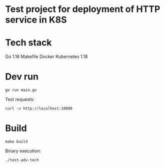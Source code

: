 # Test project for deployment of HTTP service in K8S


# Tech stack

Go 1.16
Makefile
Docker
Kubernetes 1.18


# Dev run

```
go run main.go
```

Test requests:
```
curl -v http://localhost:10000
```


# Build

```
make build
```

Binary execution:
```
./test-adv-tech
```

